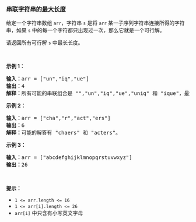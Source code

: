 ### [串联字符串的最大长度](https://leetcode-cn.com/problems/maximum-length-of-a-concatenated-string-with-unique-characters)

<p>给定一个字符串数组 <code>arr</code>，字符串 <code>s</code> 是将 <code>arr</code> 某一子序列字符串连接所得的字符串，如果 <code>s</code> 中的每一个字符都只出现过一次，那么它就是一个可行解。</p>

<p>请返回所有可行解 <code>s</code> 中最长长度。</p>

<p>&nbsp;</p>

<p><strong>示例 1：</strong></p>

<pre><strong>输入：</strong>arr = [&quot;un&quot;,&quot;iq&quot;,&quot;ue&quot;]
<strong>输出：</strong>4
<strong>解释：</strong>所有可能的串联组合是 &quot;&quot;,&quot;un&quot;,&quot;iq&quot;,&quot;ue&quot;,&quot;uniq&quot; 和 &quot;ique&quot;，最大长度为 4。
</pre>

<p><strong>示例 2：</strong></p>

<pre><strong>输入：</strong>arr = [&quot;cha&quot;,&quot;r&quot;,&quot;act&quot;,&quot;ers&quot;]
<strong>输出：</strong>6
<strong>解释：</strong>可能的解答有 &quot;chaers&quot; 和 &quot;acters&quot;。
</pre>

<p><strong>示例 3：</strong></p>

<pre><strong>输入：</strong>arr = [&quot;abcdefghijklmnopqrstuvwxyz&quot;]
<strong>输出：</strong>26
</pre>

<p>&nbsp;</p>

<p><strong>提示：</strong></p>

<ul>
	<li><code>1 &lt;= arr.length &lt;= 16</code></li>
	<li><code>1 &lt;= arr[i].length &lt;= 26</code></li>
	<li><code>arr[i]</code>&nbsp;中只含有小写英文字母</li>
</ul>

